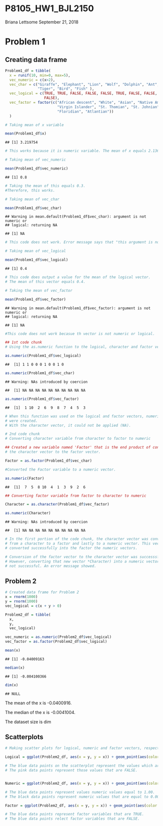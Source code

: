 P8105\_HW1\_BJL2150
================
Briana Lettsome
September 21, 2018

Problem 1
=========

Creating data frame
-------------------

``` r
Problem1_df = tibble(
  x = runif(10, min=0, max=5), 
  vec_numeric = c(x>2),
  vec_char = c("Giraffe", "Elephant", "Lion", "Wolf", "Dolphin", "Ant", "Dog", 
               "Tiger", "Bird", "Fish" ),
  vec_logical = c(TRUE, TRUE, FALSE, FALSE, FALSE, TRUE, FALSE, FALSE, TRUE, 
                  FALSE),
  vec_factor = factor(c("African descent", "White", "Asian", "Native American", 
                        "Virgin Islander", "St. Thomian", "St. Johnian", "Crucian", 
                        "Floridian", "Atlantian"))
  )
```

``` r
# Taking mean of x variable

mean(Problem1_df$x)
```

    ## [1] 3.219754

``` r
# This works because it is numeric variable. The mean of x equals 2.136482.
```

``` r
# Taking mean of vec_numeric

mean(Problem1_df$vec_numeric)
```

    ## [1] 0.8

``` r
# Taking the mean of this equals 0.3. 
#Therefore, this works.
```

``` r
# Taking mean of vec_char

mean(Problem1_df$vec_char)
```

    ## Warning in mean.default(Problem1_df$vec_char): argument is not numeric or
    ## logical: returning NA

    ## [1] NA

``` r
# This code does not work. Error message says that "this argument is not numeric or logical".
```

``` r
# Taking mean of vec_logical

mean(Problem1_df$vec_logical)
```

    ## [1] 0.4

``` r
# This code does output a value for the mean of the logical vector.
# The mean of this vector equals 0.4.
```

``` r
# Taking the mean of vec_factor

mean(Problem1_df$vec_factor)
```

    ## Warning in mean.default(Problem1_df$vec_factor): argument is not numeric or
    ## logical: returning NA

    ## [1] NA

``` r
#This code does not work becasue th vector is not numeric or logical.
```

``` r
## 1st code chunk
# Using the as.numeric function to the logical, character and factor vectors.

as.numeric(Problem1_df$vec_logical)
```

    ##  [1] 1 1 0 0 0 1 0 0 1 0

``` r
as.numeric(Problem1_df$vec_char)
```

    ## Warning: NAs introduced by coercion

    ##  [1] NA NA NA NA NA NA NA NA NA NA

``` r
as.numeric(Problem1_df$vec_factor)
```

    ##  [1]  1 10  2  6  9  8  7  4  5  3

``` r
# When this function was used on the logical and factor vectors, numeric values
# were created.
# With the character vector, it could not be applied (NA).
```

``` r
# 2nd code chunk
# Converting character variable from character to factor to numeric

## Created a new variable named 'Factor' that is the end product of converting
# the character vector to the factor vector.

Factor = as.factor(Problem1_df$vec_char)

#Converted the Factor variable to a numeric vector.

as.numeric(Factor)
```

    ##  [1]  7  5  8 10  4  1  3  9  2  6

``` r
## Converting factor variable from factor to character to numeric

Character = as.character(Problem1_df$vec_factor)

as.numeric(Character)
```

    ## Warning: NAs introduced by coercion

    ##  [1] NA NA NA NA NA NA NA NA NA NA

``` r
# In the first portion of the code chunk, the character vector was converted
# from a character to a factor and lastly to a numeric vector. This vector was
# converted successfully into the factor the numeric vectors. 

# Conversion of the factor vector to the character vector was successsful. 
# However, converting that new vector *Character) into a numeric vector was
# not successful. An error message showed.
```

Problem 2
---------

``` r
# Created data frame for Problem 2
x = rnorm(1000)
y = rnorm(1000)
vec_logical = c(x + y > 0)

Problem2_df = tibble(
  x,
  y,
  vec_logical)

vec_numeric = as.numeric(Problem2_df$vec_logical)
vec_factor = as.factor(Problem2_df$vec_logical)

mean(x)
```

    ## [1] -0.04009163

``` r
median(x)
```

    ## [1] -0.004100366

``` r
dim(x)
```

    ## NULL

The mean of the x is -0.0400916.

The median of the x is -0.0041004.

The dataset size is dim

Scatterplots
------------

``` r
# Making scatter plots for logical, numeric and factor vectors, respectively.

Logical = ggplot(Problem2_df, aes(x = y, y = x)) + geom_point(aes(color = vec_logical))

# The blue data points on the scatterplot represent the values which are TRUE.
# The pink data points represent those values that are FALSE.


Numeric = ggplot(Problem2_df, aes(x = y, y = x)) + geom_point(aes(color = vec_numeric))

# The blue data points represent values numeric values equal to 1.00.
# The black data points represent numeric values that are equal to 0.00. 

Factor = ggplot(Problem2_df, aes(x = y, y = x)) + geom_point(aes(color = vec_factor))

# The blue data points represent factor variables that are TRUE.
# The blue data points relect factor variables that are FALSE.
```
